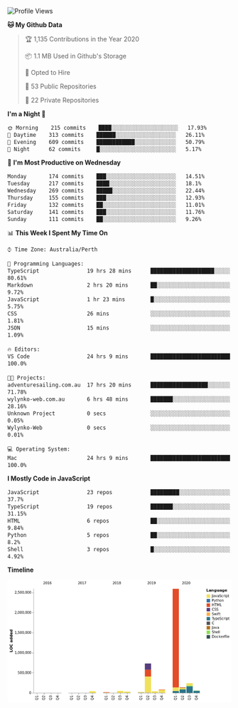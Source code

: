 <!--START_SECTION:waka-->
![Profile Views](http://img.shields.io/badge/Profile%20Views-0-blue)

**🐱 My Github Data** 

> 🏆 1,135 Contributions in the Year 2020
 > 
> 📦 1.1 MB Used in Github's Storage 
 > 
> 💼 Opted to Hire
 > 
> 📜 53 Public Repositories 
 > 
> 🔑 22 Private Repositories  

**I'm a Night 🦉** 

```text
🌞 Morning    215 commits    ████░░░░░░░░░░░░░░░░░░░░░   17.93% 
🌆 Daytime    313 commits    ██████░░░░░░░░░░░░░░░░░░░   26.11% 
🌃 Evening    609 commits    ████████████░░░░░░░░░░░░░   50.79% 
🌙 Night      62 commits     █░░░░░░░░░░░░░░░░░░░░░░░░   5.17%

```
📅 **I'm Most Productive on Wednesday** 

```text
Monday       174 commits    ███░░░░░░░░░░░░░░░░░░░░░░   14.51% 
Tuesday      217 commits    ████░░░░░░░░░░░░░░░░░░░░░   18.1% 
Wednesday    269 commits    █████░░░░░░░░░░░░░░░░░░░░   22.44% 
Thursday     155 commits    ███░░░░░░░░░░░░░░░░░░░░░░   12.93% 
Friday       132 commits    ██░░░░░░░░░░░░░░░░░░░░░░░   11.01% 
Saturday     141 commits    ███░░░░░░░░░░░░░░░░░░░░░░   11.76% 
Sunday       111 commits    ██░░░░░░░░░░░░░░░░░░░░░░░   9.26%

```


📊 **This Week I Spent My Time On** 

```text
⌚︎ Time Zone: Australia/Perth

💬 Programming Languages: 
TypeScript               19 hrs 28 mins      ████████████████████░░░░░   80.61% 
Markdown                 2 hrs 20 mins       ██░░░░░░░░░░░░░░░░░░░░░░░   9.72% 
JavaScript               1 hr 23 mins        █░░░░░░░░░░░░░░░░░░░░░░░░   5.75% 
CSS                      26 mins             ░░░░░░░░░░░░░░░░░░░░░░░░░   1.81% 
JSON                     15 mins             ░░░░░░░░░░░░░░░░░░░░░░░░░   1.09%

🔥 Editors: 
VS Code                  24 hrs 9 mins       █████████████████████████   100.0%

🐱‍💻 Projects: 
adventuresailing.com.au  17 hrs 20 mins      ██████████████████░░░░░░░   71.78% 
wylynko-web.com.au       6 hrs 48 mins       ███████░░░░░░░░░░░░░░░░░░   28.16% 
Unknown Project          0 secs              ░░░░░░░░░░░░░░░░░░░░░░░░░   0.05% 
Wylynko-Web              0 secs              ░░░░░░░░░░░░░░░░░░░░░░░░░   0.01%

💻 Operating System: 
Mac                      24 hrs 9 mins       █████████████████████████   100.0%

```

**I Mostly Code in JavaScript** 

```text
JavaScript               23 repos            █████████░░░░░░░░░░░░░░░░   37.7% 
TypeScript               19 repos            ███████░░░░░░░░░░░░░░░░░░   31.15% 
HTML                     6 repos             ██░░░░░░░░░░░░░░░░░░░░░░░   9.84% 
Python                   5 repos             ██░░░░░░░░░░░░░░░░░░░░░░░   8.2% 
Shell                    3 repos             █░░░░░░░░░░░░░░░░░░░░░░░░   4.92%

```


**Timeline**

![Chart not found](https://raw.githubusercontent.com/NWylynko/NWylynko/master/charts/bar_graph.png) 


<!--END_SECTION:waka-->
